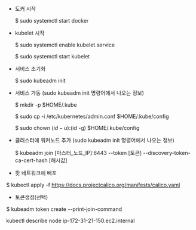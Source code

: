 
- 도커 시작

  $ sudo systemctl start docker


- kubelet 시작

  $ sudo systemctl enable kubelet.service
  
  $ sudo systemctl start kubelet

- 서비스 초기화

  $ sudo kubeadm init



- 서비스 가동 (sudo kubeadm init 명령어에서 나오는 정보)

  $ mkdir -p $HOME/.kube
  
  $ sudo cp -i /etc/kubernetes/admin.conf $HOME/.kube/config
  
  $ sudo chown $(id -u):$(id -g) $HOME/.kube/config
  
- 클러스터에 워커노드 추가 (sudo kubeadm init 명령어에서 나오는 정보)

  $ kubeadm join [마스터_노드_IP]:6443 --token [토큰] --discovery-token-ca-cert-hash [해시값]

- 팟 네트워크에 배포

 $ kubectl apply -f https://docs.projectcalico.org/manifests/calico.yaml

- 토큰생성(선택)

$ kubeadm token create --print-join-command

kubectl describe node ip-172-31-21-150.ec2.internal




